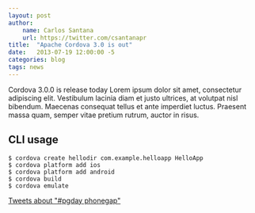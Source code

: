```yaml
---
layout: post
author:
    name: Carlos Santana
    url: https://twitter.com/csantanapr
title:  "Apache Cordova 3.0 is out"
date:   2013-07-19 12:00:00 -5
categories: blog
tags: news
---
```


Cordova 3.0.0 is release today Lorem ipsum dolor sit amet, consectetur adipiscing elit. 
Vestibulum lacinia diam et justo ultrices, at volutpat nisl bibendum. 
Maecenas consequat tellus et ante imperdiet luctus. Praesent massa quam, 
semper vitae pretium rutrum, auctor in risus. 


CLI usage
---
    $ cordova create hellodir com.example.helloapp HelloApp
    $ cordova platform add ios
    $ cordova platform add android
    $ cordova build
    $ cordova emulate

<a class="twitter-timeline" href="https://twitter.com/search?q=%23pgday+phonegap" data-widget-id="358224174981971970">Tweets about "#pgday phonegap"</a>
<script>!function(d,s,id){var js,fjs=d.getElementsByTagName(s)[0],p=/^http:/.test(d.location)?'http':'https';if(!d.getElementById(id)){js=d.createElement(s);js.id=id;js.src=p+"://platform.twitter.com/widgets.js";fjs.parentNode.insertBefore(js,fjs);}}(document,"script","twitter-wjs");</script>
